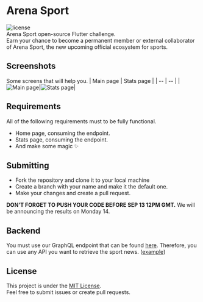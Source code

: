 # Arena Sport 
![license](https://img.shields.io/badge/license-MIT-green?style=flat-square)  
Arena Sport open-source Flutter challenge.  
Earn your chance to become a permanent member or external collaborator of Arena Sport, the new upcoming official ecosystem for sports.

## Screenshots
Some screens that will help you.
| Main page | Stats page |
| -- | -- |
|![Main page](https://user-images.githubusercontent.com/17878459/92183024-90dead80-ee23-11ea-9429-1b25e2a73485.jpeg)|![Stats page](https://user-images.githubusercontent.com/17878459/92186149-38f87480-ee2c-11ea-86db-f3c8ef981d83.jpeg)|

## Requirements
All of the following requirements must to be fully functional.

- Home page, consuming the endpoint.
- Stats page, consuming the endpoint.
- And make some magic ✨

## Submitting
- Fork the repository and clone it to your local machine
- Create a branch with your name and make it the default one.
- Make your changes and create a pull request.

**DON'T FORGET TO PUSH YOUR CODE BEFORE SEP 13 12PM GMT.**
We will be announcing the results on Monday 14.

## Backend
You must use our GraphQL endpoint that can be found [here](http://137.135.44.198:4000/graphql).
Therefore, you can use any API you want to retrieve the sport news. ([example](https://rapidapi.com/collection/espn-api-alternative))

## License
This project is under the [MIT License](https://opensource.org/licenses/MIT).  
Feel free to submit issues or create pull requests.